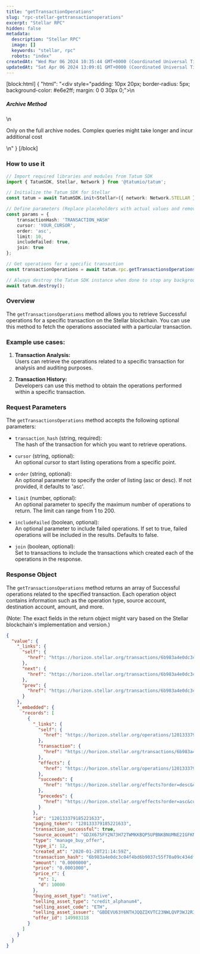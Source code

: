 ```yaml
---
title: "getTransactionOperations"
slug: "rpc-stellar-gettransactionoperations"
excerpt: "Stellar RPC"
hidden: false
metadata: 
  description: "Stellar RPC"
  image: []
  keywords: "stellar, rpc"
  robots: "index"
createdAt: "Wed Mar 06 2024 10:35:44 GMT+0000 (Coordinated Universal Time)"
updatedAt: "Sat Apr 06 2024 13:09:01 GMT+0000 (Coordinated Universal Time)"
---
```

[block:html]
{
  "html": "<div style=\"padding: 10px 20px; border-radius: 5px; background-color: #e6e2ff; margin: 0 0 30px 0;\">\n  <h5>Archive Method</h5>\n  <p>Only on the full archive nodes. Complex queries might take longer and incur additional cost</p>\n</div>"
}
[/block]


### How to use it

```typescript
// Import required libraries and modules from Tatum SDK
import { TatumSDK, Stellar, Network } from '@tatumio/tatum';

// Initialize the Tatum SDK for Stellar
const tatum = await TatumSDK.init<Stellar>({ network: Network.STELLAR });

// Define parameters (Replace placeholders with actual values and remove redundant)
const params = {
    transactionHash: 'TRANSACTION_HASH'
    cursor: 'YOUR_CURSOR',
    order: 'asc',
    limit: 10,
    includeFailed: true,
    join: true
};

// Get operations for a specific transaction
const transactionOperations = await tatum.rpc.getTransactionsOperations(params);

// Always destroy the Tatum SDK instance when done to stop any background processes
await tatum.destroy();
```

### Overview

The `getTransactionsOperations` method allows you to retrieve Successful operations for a specific transaction on the Stellar blockchain. You can use this method to fetch the operations associated with a particular transaction.

### Example use cases:

1. **Transaction Analysis:**  
   Users can retrieve the operations related to a specific transaction for analysis and auditing purposes.

2. **Transaction History:**  
   Developers can use this method to obtain the operations performed within a specific transaction.

### Request Parameters

The `getTransactionsOperations` method accepts the following optional parameters:

- `transaction_hash` (string, required):  
  The hash of the transaction for which you want to retrieve operations.

- `cursor` (string, optional):  
  An optional cursor to start listing operations from a specific point.

- `order` (string, optional):  
  An optional parameter to specify the order of listing (asc or desc). If not provided, it defaults to 'asc'.

- `limit` (number, optional):  
  An optional parameter to specify the maximum number of operations to return. The limit can range from 1 to 200.

- `includeFailed` (boolean, optional):  
  An optional parameter to include failed operations. If set to true, failed operations will be included in the results. Defaults to false.

- `join` (boolean, optional):  
  Set to transactions to include the transactions which created each of the operations in the response.

### Response Object

The `getTransactionsOperations` method returns an array of Successful operations related to the specified transaction. Each operation object contains information such as the operation type, source account, destination account, amount, and more.

(Note: The exact fields in the return object might vary based on the Stellar blockchain's implementation and version.)

```json
{
  "value": {
    "_links": {
      "self": {
        "href": "https://horizon.stellar.org/transactions/6b983a4e0dc3c04f4bd6b9037c55f70a09c434dfd01492be1077cf7ea68c2e4a/operations?cursor=&limit=10&order=asc"
      },
      "next": {
        "href": "https://horizon.stellar.org/transactions/6b983a4e0dc3c04f4bd6b9037c55f70a09c434dfd01492be1077cf7ea68c2e4a/operations?cursor=120133379185221636&limit=10&order=asc"
      },
      "prev": {
        "href": "https://horizon.stellar.org/transactions/6b983a4e0dc3c04f4bd6b9037c55f70a09c434dfd01492be1077cf7ea68c2e4a/operations?cursor=120133379185221633&limit=10&order=desc"
      }
    },
    "_embedded": {
      "records": [
        {
          "_links": {
            "self": {
              "href": "https://horizon.stellar.org/operations/120133379185221633"
            },
            "transaction": {
              "href": "https://horizon.stellar.org/transactions/6b983a4e0dc3c04f4bd6b9037c55f70a09c434dfd01492be1077cf7ea68c2e4a"
            },
            "effects": {
              "href": "https://horizon.stellar.org/operations/120133379185221633/effects"
            },
            "succeeds": {
              "href": "https://horizon.stellar.org/effects?order=desc&cursor=120133379185221633"
            },
            "precedes": {
              "href": "https://horizon.stellar.org/effects?order=asc&cursor=120133379185221633"
            }
          },
          "id": "120133379185221633",
          "paging_token": "120133379185221633",
          "transaction_successful": true,
          "source_account": "GDJX67SFY2N73H72TWMKKBQP5UPBNKBNUMNE2IGFKNES43S4327X6DHG",
          "type": "manage_buy_offer",
          "type_i": 12,
          "created_at": "2020-01-28T21:14:59Z",
          "transaction_hash": "6b983a4e0dc3c04f4bd6b9037c55f70a09c434dfd01492be1077cf7ea68c2e4a",
          "amount": "0.0000000",
          "price": "0.0001000",
          "price_r": {
            "n": 1,
            "d": 10000
          },
          "buying_asset_type": "native",
          "selling_asset_type": "credit_alphanum4",
          "selling_asset_code": "ETH",
          "selling_asset_issuer": "GBDEVU63Y6NTHJQQZIKVTC23NWLQVP3WJ2RI2OTSJTNYOIGICST6DUXR",
          "offer_id": 149983118
        }
      ]
    }
  }
}
```
